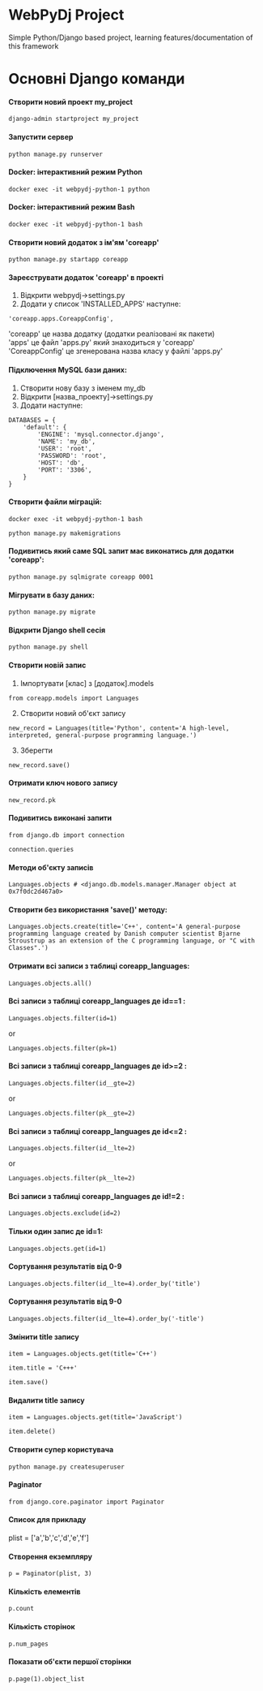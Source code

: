 # WebPyDj Project
Simple Python/Django based project, learning features/documentation of this framework


# Основні Django команди
#### Створити новий проект my_project
```
django-admin startproject my_project
```

#### Запустити сервер
```
python manage.py runserver
```

#### Docker: інтерактивний режим Python
```
docker exec -it webpydj-python-1 python  
```
#### Docker: інтерактивний режим Bash
```
docker exec -it webpydj-python-1 bash    
```

#### Створити новий додаток з ім'ям 'coreapp'
```
python manage.py startapp coreapp
```

#### Зареєструвати додаток 'coreapp' в проекті
1. Відкрити webpydj->settings.py  
2. Додати у список 'INSTALLED_APPS' наступне:  
```
'coreapp.apps.CoreappConfig',
```
'coreapp' це назва додатку (додатки реалізовані як пакети)  
'apps' це файл 'apps.py' який знаходиться у 'coreapp'  
'CoreappConfig' це згенерована назва класу у файлі 'apps.py'  

#### Підключення MySQL бази даних:  
1. Створити нову базу з іменем my_db  
2. Відкрити [назва_проекту]->settings.py  
3. Додати наступне:  
```
DATABASES = {
    'default': {
        'ENGINE': 'mysql.connector.django', 
        'NAME': 'my_db',
        'USER': 'root',
        'PASSWORD': 'root',
        'HOST': 'db',
        'PORT': '3306',
    }
}
```

#### Створити файли міграцій:
```
docker exec -it webpydj-python-1 bash    
```
```
python manage.py makemigrations  
``` 
#### Подивитись який саме SQL запит має виконатись для додатки 'coreapp':
```
python manage.py sqlmigrate coreapp 0001
```

#### Мігрувати в базу даних:
```
python manage.py migrate
```
#### Відкрити Django shell сесія
```
python manage.py shell
```
#### Створити новій запис
1. Імпортувати [клас] з [додаток].models  
```
from coreapp.models import Languages
```
2. Створити новий об'єкт запису  
```
new_record = Languages(title='Python', content='A high-level, interpreted, general-purpose programming language.')
```
3. Зберегти    
```
new_record.save()
```
#### Отримати ключ нового запису  
```
new_record.pk
```
#### Подивитись виконані запити  
```
from django.db import connection
```
```
connection.queries
```
#### Методи об'єкту записів 
```
Languages.objects # <django.db.models.manager.Manager object at 0x7f0dc2d467a0>
```
#### Створити без використання 'save()' методу: 
```
Languages.objects.create(title='C++', content='A general-purpose programming language created by Danish computer scientist Bjarne Stroustrup as an extension of the C programming language, or "C with Classes".')
```
#### Отримати всі записи з таблиці coreapp_languages:
```
Languages.objects.all()
```
#### Всі записи з таблиці coreapp_languages де  id==1 :
```
Languages.objects.filter(id=1)
```
or  
```
Languages.objects.filter(pk=1)
```
#### Всі записи з таблиці coreapp_languages де id>=2 :
```
Languages.objects.filter(id__gte=2)
```
or  
```
Languages.objects.filter(pk__gte=2)
```
#### Всі записи з таблиці coreapp_languages де id<=2 :
```
Languages.objects.filter(id__lte=2)
```
or  
```
Languages.objects.filter(pk__lte=2)
```
#### Всі записи з таблиці coreapp_languages де id!=2 :
```
Languages.objects.exclude(id=2)
```
#### Тільки один запис де  id=1:
```
Languages.objects.get(id=1)
```
#### Сортування результатів від 0-9
```
Languages.objects.filter(id__lte=4).order_by('title')
```
#### Сортування результатів від 9-0
```
Languages.objects.filter(id__lte=4).order_by('-title')
```

#### Змінити title запису
```
item = Languages.objects.get(title='C++')
```
```
item.title = 'C+++'
```
```
item.save()
```
#### Видалити title запису
```
item = Languages.objects.get(title='JavaScript')
```
```
item.delete()
```
#### Створити супер користувача

```
python manage.py createsuperuser
```
#### Paginator
```
from django.core.paginator import Paginator
```
#### Список для прикладу
plist = ['a','b','c','d','e','f']
#### Створення екземпляру
```
p = Paginator(plist, 3)
```
#### Кількість елементів 
```
p.count
```
#### Кількість сторінок
```
p.num_pages
```

#### Показати об'єкти першої сторінки 
```
p.page(1).object_list
```